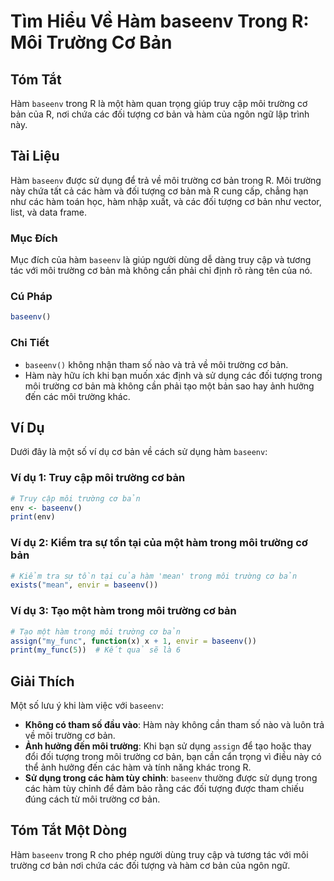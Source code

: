 <!--
Meta Description: # Tìm Hiểu Về Hàm baseenv Trong R: Môi Trường Cơ Bản ## Tóm Tắt Hàm `baseenv` trong R là một hàm quan trọng giúp truy cập môi trường cơ bản của R, nơi...
Meta Keywords: bản, hàm, môi, trường, baseenv
-->

# Tìm Hiểu Về Hàm baseenv Trong R: Môi Trường Cơ Bản

## Tóm Tắt
Hàm `baseenv` trong R là một hàm quan trọng giúp truy cập môi trường cơ bản của R, nơi chứa các đối tượng cơ bản và hàm của ngôn ngữ lập trình này. 

## Tài Liệu
Hàm `baseenv` được sử dụng để trả về môi trường cơ bản trong R. Môi trường này chứa tất cả các hàm và đối tượng cơ bản mà R cung cấp, chẳng hạn như các hàm toán học, hàm nhập xuất, và các đối tượng cơ bản như vector, list, và data frame.

### Mục Đích
Mục đích của hàm `baseenv` là giúp người dùng dễ dàng truy cập và tương tác với môi trường cơ bản mà không cần phải chỉ định rõ ràng tên của nó.

### Cú Pháp
```R
baseenv()
```

### Chi Tiết
- `baseenv()` không nhận tham số nào và trả về môi trường cơ bản.
- Hàm này hữu ích khi bạn muốn xác định và sử dụng các đối tượng trong môi trường cơ bản mà không cần phải tạo một bản sao hay ảnh hưởng đến các môi trường khác.

## Ví Dụ
Dưới đây là một số ví dụ cơ bản về cách sử dụng hàm `baseenv`:

### Ví dụ 1: Truy cập môi trường cơ bản
```R
# Truy cập môi trường cơ bản
env <- baseenv()
print(env)
```

### Ví dụ 2: Kiểm tra sự tồn tại của một hàm trong môi trường cơ bản
```R
# Kiểm tra sự tồn tại của hàm 'mean' trong môi trường cơ bản
exists("mean", envir = baseenv())
```

### Ví dụ 3: Tạo một hàm trong môi trường cơ bản
```R
# Tạo một hàm trong môi trường cơ bản
assign("my_func", function(x) x + 1, envir = baseenv())
print(my_func(5))  # Kết quả sẽ là 6
```

## Giải Thích
Một số lưu ý khi làm việc với `baseenv`:
- **Không có tham số đầu vào**: Hàm này không cần tham số nào và luôn trả về môi trường cơ bản.
- **Ảnh hưởng đến môi trường**: Khi bạn sử dụng `assign` để tạo hoặc thay đổi đối tượng trong môi trường cơ bản, bạn cần cẩn trọng vì điều này có thể ảnh hưởng đến các hàm và tính năng khác trong R.
- **Sử dụng trong các hàm tùy chỉnh**: `baseenv` thường được sử dụng trong các hàm tùy chỉnh để đảm bảo rằng các đối tượng được tham chiếu đúng cách từ môi trường cơ bản.

## Tóm Tắt Một Dòng
Hàm `baseenv` trong R cho phép người dùng truy cập và tương tác với môi trường cơ bản nơi chứa các đối tượng và hàm cơ bản của ngôn ngữ.